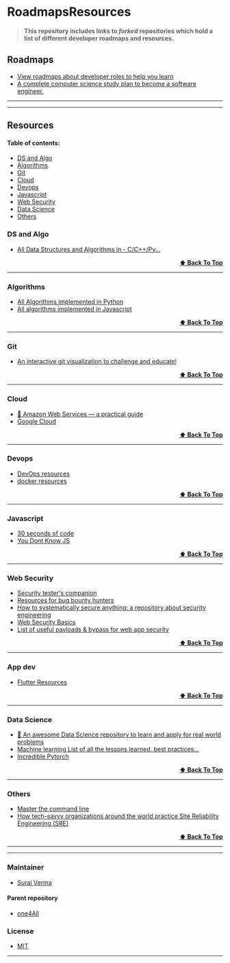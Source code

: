 # RoadmapsResources

> **This repository includes links to *forked* repositories which hold a list of different developer roadmaps and resources.** 

## Roadmaps

* [View roadmaps about developer roles to help you learn](https://github.com/Uncodedtech/awesome-roadmaps)
* [A complete computer science study plan to become a software engineer.](https://github.com/Uncodedtech/coding-interview-university#coding-question-practice)

------------------------------------------------------------------
------------------------------------------------------------------

## Resources


#### Table of contents:

- [DS and Algo](#ds-and-algo)
- [Algorithms](#algorithms)
- [Git](#git)
- [Cloud](#cloud)
- [Devops](#devops)
- [Javascript](#javascript)
- [Web Security](#web-security)
- [Data Science](#data-science)
- [Others](#others)

### DS and Algo

* [All Data Structures and Algorithms in - C/C++/Py... ](https://github.com/Uncodedtech/NeoAlgo)
<div align="right">
    <b><a href="#table-of-contents">⬆ Back To Top
    </a></b>
</div>

-------------------------------

### Algorithms

* [All Algorithms implemented in Python](https://github.com/Uncodedtech/Python)
* [All algorithms implemented in Javascript](https://github.com/Uncodedtech/Javascript)
<div align="right">
    <b><a href="#table-of-contents">⬆ Back To Top
    </a></b>
</div>

-------------------------------

### Git

* [An interactive git visualization to challenge and educate!](https://github.com/Uncodedtech/learnGitBranching)
<div align="right">
    <b><a href="#table-of-contents">⬆ Back To Top
    </a></b>
</div>

-------------------------------

### Cloud 
* [📙 Amazon Web Services — a practical guide](https://github.com/Uncodedtech/og-aws)
* [Google Cloud](https://github.com/Uncodedtech/google-cloud-4-words)
<div align="right">
    <b><a href="#table-of-contents">⬆ Back To Top
    </a></b>
</div>

--------------------------------

### Devops

* [DevOps resources](https://github.com/Uncodedtech/devops-resources)
* [docker resources](https://github.com/Uncodedtech/dockerlabs)
<div align="right">
    <b><a href="#table-of-contents">⬆ Back To Top
    </a></b>
</div>

--------------------------------

### Javascript

* [30 seconds of code](https://github.com/Uncodedtech/30-seconds-of-code)
* [You Dont Know JS](https://github.com/Uncodedtech/You-Dont-Know-JS)
<div align="right">
    <b><a href="#table-of-contents">⬆ Back To Top
    </a></b>
</div>

--------------------------------

### Web Security

* [Security tester's companion](https://github.com/Uncodedtech/SecLists)
* [Resources for bug bounty hunters](https://github.com/Uncodedtech/Resources-for-Beginner-Bug-Bounty-Hunters)
* [How to systematically secure anything: a repository about security engineering](https://github.com/Uncodedtech/how-to-secure-anything)
* [Web Security Basics](https://github.com/Uncodedtech/web-security-basics)
* [List of useful payloads & bypass for web app security](https://github.com/Uncodedtech/PayloadsAllTheThings)
<div align="right">
    <b><a href="#table-of-contents">⬆ Back To Top
    </a></b>
</div>

--------------------------------

### App dev

* [Flutter Resources](https://github.com/Uncodedtech/awesome-flutter)
<div align="right">
    <b><a href="#table-of-contents">⬆ Back To Top
    </a></b>
</div>

----------------------------------

### Data Science

* [📝 An awesome Data Science repository to learn and apply for real world problems](https://github.com/Uncodedtech/awesome-datascience)
* [Machine learning List of all the lessons learned, best practices...](https://github.com/Uncodedtech/Machine-Learning-Links-And-Lessons-Learned)
* [Incredible Pytorch](https://github.com/Uncodedtech/the-incredible-pytorch)
<div align="right">
    <b><a href="#table-of-contents">⬆ Back To Top
    </a></b>
</div>

----------------------------------------

### Others

* [Master the command line](https://github.com/Uncodedtech/the-art-of-command-line)
* [How tech-savvy organizations around the world practice Site Reliability Engineering (SRE)](https://github.com/Uncodedtech/howtheysre)
<div align="right">
    <b><a href="#table-of-contents">⬆ Back To Top
    </a></b>
</div>

------------------------------------------------------------------
-----------------------------------------------

### Maintainer

* [Suraj Verma](https://github.com/surajv311)

#### Parent repository
* [one4All](https://github.com/Surajv311/one4All)

### License

* [MIT](LICENSE)

---------------------------


